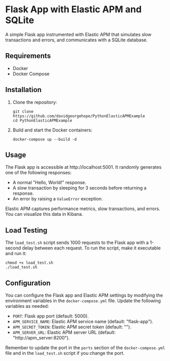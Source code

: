 # Flask App with Elastic APM and SQLite

A simple Flask app instrumented with Elastic APM that simulates slow transactions and errors, and communicates with a SQLite database.

## Requirements

- Docker
- Docker Compose

## Installation

1. Clone the repository:

   ```
   git clone https://github.com/davidgeorgehope/PythonElasticAPMExample
   cd PythonElasticAPMExample
   ```

2. Build and start the Docker containers:

   ```
   docker-compose up --build -d
   ```

## Usage

The Flask app is accessible at http://localhost:5001. It randomly generates one of the following responses:

- A normal "Hello, World!" response.
- A slow transaction by sleeping for 3 seconds before returning a response.
- An error by raising a `ValueError` exception.

Elastic APM captures performance metrics, slow transactions, and errors. You can visualize this data in Kibana.


## Load Testing

The `load_test.sh` script sends 1000 requests to the Flask app with a 1-second delay between each request. To run the script, make it executable and run it:

```
chmod +x load_test.sh
./load_test.sh
```

## Configuration

You can configure the Flask app and Elastic APM settings by modifying the environment variables in the `docker-compose.yml` file. Update the following variables as needed:

- `PORT`: Flask app port (default: 5000).
- `APM_SERVICE_NAME`: Elastic APM service name (default: "flask-app").
- `APM_SECRET_TOKEN`: Elastic APM secret token (default: "").
- `APM_SERVER_URL`: Elastic APM server URL (default: "http://apm_server:8200").

Remember to update the port in the `ports` section of the `docker-compose.yml` file and in the `load_test.sh` script if you change the port.
